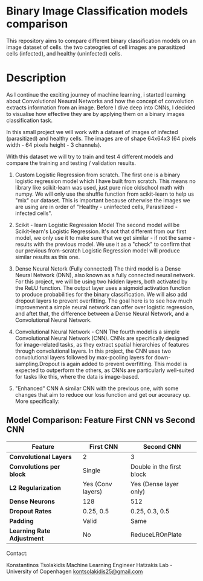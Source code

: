 # Binary Image Classification models comparison
This repository aims to compare different binary classification models on an image dataset of cells.
the two cateogries of cell images are parasitized cells (infected), and healthy (uninfected) cells.

# Description

As I continue the exciting journey of machine learning, i started learning about Convolutional Neaural Networks and how the concept of convolution extracts information from an image.
Before I dive deep into CNNs, I decided to visualise how effective they are by applying them on a binary images classification task.

In this small project we will work with a dataset of images of infected (parasitized) and healthy cells. The images are of shape 64x64x3 (64 pixels width - 64 pixels height - 3 channels).

With this dataset we will try to train and test 4 different models and compare the training and testing / validation results.

1) Custom Logistic Regression from scratch.
    The first one is a binary logistic regression model which I have built from scratch. This means no library like scikit-learn was used, just pure nice oldschool math with numpy. We will only use the shuffle function from scikit-learn to help us "mix" our dataset. This is important because otherwise the images we are using are in order of "Healthy - uninfected cells, Parasitized - infected cells".

2) Scikit - learn Logistic Regression Model
    The second model will be Scikit-learn's Logistic Regression. It's not that different from our first model, we only use it to make sure that we get similar - if not the same - results with the previous model. We use it as a "check" to confirm that our previous from-scratch Logistic Regression model will produce similar results as this one.

3) Dense Neural Netork (Fully connected) 
    The third model is a Dense Neural Network (DNN), also known as a fully connected neural network.
    For this project, we will be using two hidden layers, both activated by the ReLU function. 
    The output layer uses a sigmoid activation function to produce probabilities for the binary classification. We will also add dropout layers to prevent overfitting. The goal here is to see how much improvement a simple neural network can offer over logistic regression, and aftet that, the difference between a Dense Neural Network, and a Convolutional Neural Network.

4) Convolutional Neural Network - CNN 
    The fourth model is a simple Convolutional Neural Network (CNN). CNNs are specifically designed for image-related tasks, as they extract spatial hierarchies of features through convolutional layers. In this project, the CNN uses two convolutional layers followed by max-pooling layers for down-sampling.Dropout is again added to prevent overfitting. This model is expected to outperform the others, as CNNs are particularly well-suited for tasks like this, where the data is image-based.

5) "Enhanced" CNN
      A similar CNN with the previous one, with some changes that aim to reduce our loss function and get our accuracy up. More specifically:

## Model Comparison: Feature First CNN vs Second CNN

| Feature                    | First CNN                  | Second CNN                       |
|----------------------------|----------------------------|-----------------------------------|
| **Convolutional Layers**   | 2                          | 3                                 |
| **Convolutions per block** | Single                     | Double in the first block         |
| **L2 Regularization**      | Yes (Conv layers)          | Yes (Dense layer only)            |
| **Dense Neurons**          | 128                        | 512                               |
| **Dropout Rates**          | 0.25, 0.5                  | 0.25, 0.3, 0.5                   |
| **Padding**                | Valid                      | Same                              |
| **Learning Rate Adjustment** | No                       | ReduceLROnPlate                  |

            


Contact:

Konstantinos Tsolakidis
Machine Learning Engineer
Hatzakis Lab - University of Copenhagen
kontsolakidis25@gmail.com



